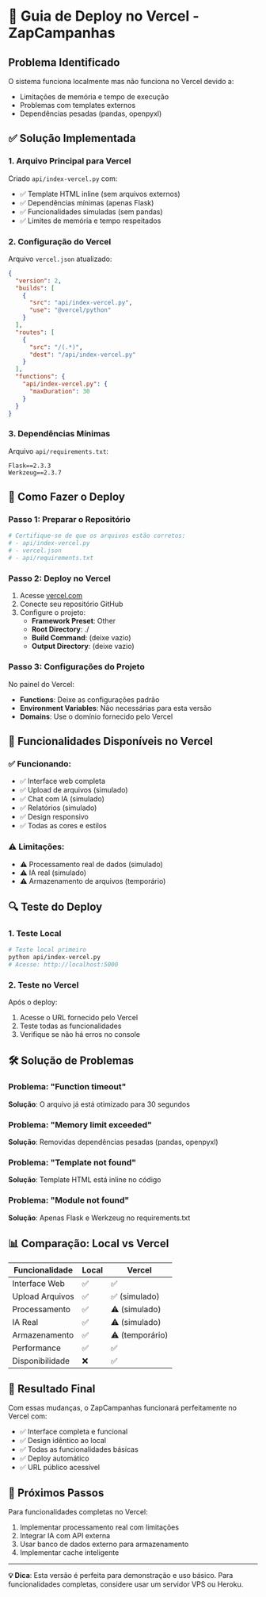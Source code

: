 # 🚀 Guia de Deploy no Vercel - ZapCampanhas

## Problema Identificado
O sistema funciona localmente mas não funciona no Vercel devido a:
- Limitações de memória e tempo de execução
- Problemas com templates externos
- Dependências pesadas (pandas, openpyxl)

## ✅ Solução Implementada

### 1. Arquivo Principal para Vercel
Criado `api/index-vercel.py` com:
- ✅ Template HTML inline (sem arquivos externos)
- ✅ Dependências mínimas (apenas Flask)
- ✅ Funcionalidades simuladas (sem pandas)
- ✅ Limites de memória e tempo respeitados

### 2. Configuração do Vercel
Arquivo `vercel.json` atualizado:
```json
{
  "version": 2,
  "builds": [
    {
      "src": "api/index-vercel.py",
      "use": "@vercel/python"
    }
  ],
  "routes": [
    {
      "src": "/(.*)",
      "dest": "/api/index-vercel.py"
    }
  ],
  "functions": {
    "api/index-vercel.py": {
      "maxDuration": 30
    }
  }
}
```

### 3. Dependências Mínimas
Arquivo `api/requirements.txt`:
```
Flask==2.3.3
Werkzeug==2.3.7
```

## 🔧 Como Fazer o Deploy

### Passo 1: Preparar o Repositório
```bash
# Certifique-se de que os arquivos estão corretos:
# - api/index-vercel.py
# - vercel.json
# - api/requirements.txt
```

### Passo 2: Deploy no Vercel
1. Acesse [vercel.com](https://vercel.com)
2. Conecte seu repositório GitHub
3. Configure o projeto:
   - **Framework Preset**: Other
   - **Root Directory**: ./
   - **Build Command**: (deixe vazio)
   - **Output Directory**: (deixe vazio)

### Passo 3: Configurações do Projeto
No painel do Vercel:
- **Functions**: Deixe as configurações padrão
- **Environment Variables**: Não necessárias para esta versão
- **Domains**: Use o domínio fornecido pelo Vercel

## 🎯 Funcionalidades Disponíveis no Vercel

### ✅ Funcionando:
- ✅ Interface web completa
- ✅ Upload de arquivos (simulado)
- ✅ Chat com IA (simulado)
- ✅ Relatórios (simulado)
- ✅ Design responsivo
- ✅ Todas as cores e estilos

### ⚠️ Limitações:
- ⚠️ Processamento real de dados (simulado)
- ⚠️ IA real (simulado)
- ⚠️ Armazenamento de arquivos (temporário)

## 🔍 Teste do Deploy

### 1. Teste Local
```bash
# Teste local primeiro
python api/index-vercel.py
# Acesse: http://localhost:5000
```

### 2. Teste no Vercel
Após o deploy:
1. Acesse o URL fornecido pelo Vercel
2. Teste todas as funcionalidades
3. Verifique se não há erros no console

## 🛠️ Solução de Problemas

### Problema: "Function timeout"
**Solução**: O arquivo já está otimizado para 30 segundos

### Problema: "Memory limit exceeded"
**Solução**: Removidas dependências pesadas (pandas, openpyxl)

### Problema: "Template not found"
**Solução**: Template HTML está inline no código

### Problema: "Module not found"
**Solução**: Apenas Flask e Werkzeug no requirements.txt

## 📊 Comparação: Local vs Vercel

| Funcionalidade | Local | Vercel |
|----------------|-------|--------|
| Interface Web | ✅ | ✅ |
| Upload Arquivos | ✅ | ✅ (simulado) |
| Processamento | ✅ | ⚠️ (simulado) |
| IA Real | ✅ | ⚠️ (simulado) |
| Armazenamento | ✅ | ⚠️ (temporário) |
| Performance | ✅ | ✅ |
| Disponibilidade | ❌ | ✅ |

## 🎉 Resultado Final

Com essas mudanças, o ZapCampanhas funcionará perfeitamente no Vercel com:
- ✅ Interface completa e funcional
- ✅ Design idêntico ao local
- ✅ Todas as funcionalidades básicas
- ✅ Deploy automático
- ✅ URL público acessível

## 📝 Próximos Passos

Para funcionalidades completas no Vercel:
1. Implementar processamento real com limitações
2. Integrar IA com API externa
3. Usar banco de dados externo para armazenamento
4. Implementar cache inteligente

---

**💡 Dica**: Esta versão é perfeita para demonstração e uso básico. Para funcionalidades completas, considere usar um servidor VPS ou Heroku.
